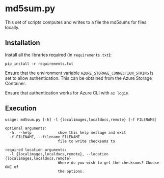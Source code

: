 # md5sum.py

This set of scripts computes and writes to a file the md5sums for files locally. 

## Installation
Install all the libraries required (in `requirements.txt`):

`pip install -r requirements.txt`

Ensure that the environment variable `AZURE_STORAGE_CONNECTION_STRING` is set to allow authentication. This can be obtained from the Azure Storage Container.

Ensure that authentication works for Azure  CLI with `az login`.

## Execution

    usage: md5sum.py [-h] -l {localimages,localdocs,remote} [-f FILENAME]

    optional arguments:
      -h, --help            show this help message and exit
      -f FILENAME, --filename FILENAME
                            file to write checksums to
    
    required location arguments:
      -l {localimages,localdocs,remote}, --location {localimages,localdocs,remote}
                            Where do you wish to get the checksums? Choose ONE of
                            the options.